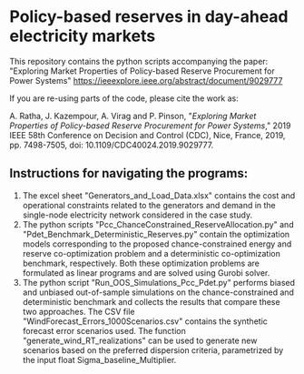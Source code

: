 # Policy-based reserves in day-ahead electricity markets
This repository contains the python scripts accompanying the paper: "Exploring Market Properties of Policy-based Reserve Procurement for Power Systems" https://ieeexplore.ieee.org/abstract/document/9029777

If you are re-using parts of the code, please cite the work as:

A. Ratha, J. Kazempour, A. Virag and P. Pinson, "_Exploring Market Properties of Policy-based Reserve Procurement for Power Systems_," 2019 IEEE 58th Conference on Decision and Control (CDC), Nice, France, 2019, pp. 7498-7505, doi: 10.1109/CDC40024.2019.9029777.

## Instructions for navigating the programs:
1. The excel sheet "Generators_and_Load_Data.xlsx" contains the cost and operational constraints related to the generators and demand in the single-node electricity network considered in the case study.
2. The python scripts "Pcc_ChanceConstrained_ReserveAllocation.py" and "Pdet_Benchmark_Deterministic_Reserves.py" contain the optimization models corresponding to the proposed chance-constrained energy and reserve co-optimization problem and a deterministic co-optimization benchmark, respectively. Both these optimization problems are formulated as linear programs and are solved using Gurobi solver.
3. The python script "Run_OOS_Simulations_Pcc_Pdet.py" performs biased and unbiased out-of-sample simulations on the chance-constrained and deterministic benchmark and collects the results that compare these two approaches. The CSV file "WindForecast_Errors_1000Scenarios.csv" contains the synthetic forecast error scenarios used. The function "generate_wind_RT_realizations" can be used to generate new scenarios based on the preferred dispersion criteria, parametrized by the input float Sigma_baseline_Multiplier.
